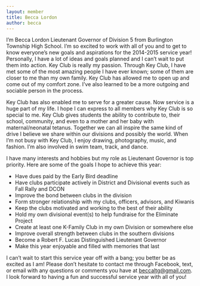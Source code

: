 ```yaml
---
layout: member
title: Becca Lordon
author: becca
---
```


I’m Becca Lordon Lieutenant Governor of Division 5 from Burlington Township High School. I’m so excited to work with all of you and to get to know everyone’s new goals and aspirations for the 2014-2015 service year! Personally, I have a lot of ideas and goals planned and I can’t wait to put them into action. Key Club is really my passion. Through Key Club, I have met some of the most amazing people I have ever known; some of them are closer to me than my own family. Key Club has allowed me to open up and come out of my comfort zone. I’ve also learned to be a more outgoing and sociable person in the process.

Key Club has also enabled me to serve for a greater cause. Now service is a huge part of my life. I hope I can express to all members why Key Club is so special to me. Key Club gives students the ability to contribute to, their school, community, and even to a mother and her baby with maternal/neonatal tetanus. Together we can all inspire the same kind of drive I believe we share within our divisions and possibly the world. When I’m not busy with Key Club, I enjoy drawing, photography, music, and fashion. I’m also involved in swim team, track, and dance.

I have many interests and hobbies but my role as Lieutenant Governor is top priority. Here are some of the goals I hope to achieve this year:

- Have dues paid by the Early Bird deadline
- Have clubs participate actively in District and Divisional events such as Fall Rally and DCON
- Improve the bond between clubs in the division
- Form stronger relationship with my clubs, officers, advisors, and Kiwanis
- Keep the clubs motivated and working to the best of their ability
- Hold my own divisional event(s) to help fundraise for the Eliminate Project
- Create at least one K-Family Club in my own Division or somewhere else
- Improve overall strength between clubs in the southern divisions
- Become a Robert F. Lucas Distinguished Lieutenant Governor
- Make this year enjoyable and filled with memories that last

I can’t wait to start this service year off with a bang; you better be as excited as I am! Please don’t hesitate to contact me through Facebook, text, or email with any questions or comments you have at beccaltg@gmail.com. I look forward to having a fun and successful service year with all of you!
